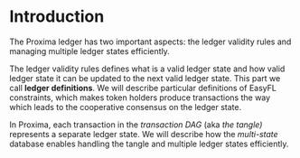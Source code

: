 # Introduction

The Proxima ledger has two important aspects: the ledger validity rules and managing multiple ledger states efficiently.

The ledger validity rules defines what is a valid ledger state and how valid ledger state it can be updated to the next valid ledger state. This part we call **ledger definitions**. We will describe particular definitions of EasyFL constraints, which makes token holders produce transactions the way which leads to the cooperative consensus on the ledger state.

In Proxima, each transaction in the _transaction DAG_ (aka _the tangle)_ represents a separate ledger state. We will describe how the _multi-state_ database enables handling the tangle and multiple ledger states efficiently.

